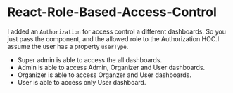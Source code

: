 # React-Role-Based-Access-Control

I added an `Authorization` for access control a different dashboards. So you just pass the component, and the allowed role to the Authorization HOC.I assume the user has a property `userType`.

- Super admin is able to access the all dashboards.
- Admin is able to access Admin, Organizer and User dashboards.
- Organizer is able to access Organzer and User dashboards.
- User is able to access only User dashboard.


